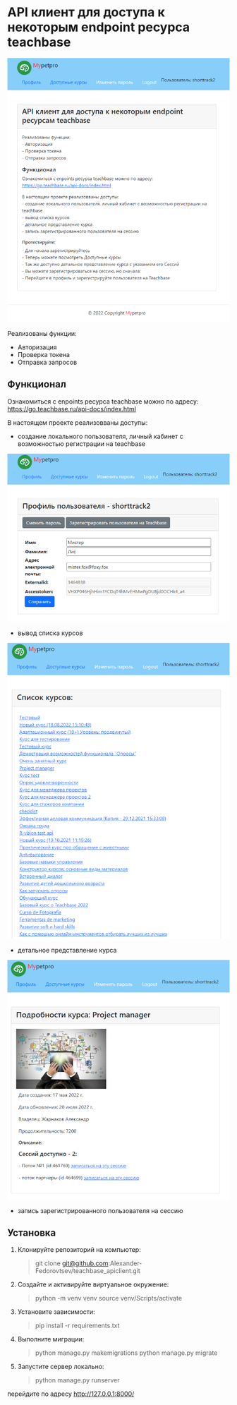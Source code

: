 # API клиент для доступа к некоторым endpoint ресурса teachbase  

![Главная страница сайта](./static/img/firstpage.png)

Реализованы функции:

- Авторизация
- Проверка токена
- Отправка запросов

## Функционал

Ознакомиться с enpoints ресурса teachbase можно по адресу:
https://go.teachbase.ru/api-docs/index.html

В настоящем проекте реализовваны доступы:

- создание локального пользователя, личный кабинет с возможностью регистрации на teachbase

![Главная страница сайта](./static/img/profile.png)

- вывод списка курсов

![Главная страница сайта](./static/img/courses.png)

- детальное представление курса

![Главная страница сайта](./static/img/coursedetail.png)

- запись зарегистрированного пользователя на сессию

## Установка

1. Клонируйте репозиторий на компьютер:
    >git clone git@github.com:Alexander-Fedorovtsev/teachbase_apiclient.git

2. Создайте и активируйте виртуальное окружение:
    >python -m venv venv
    >source venv/Scripts/activate

3. Установите зависимости:
    >pip install -r requirements.txt

4. Выполните миграции:
    >python manage.py makemigrations
    >python manage.py migrate

5. Запустите сервер локально:
    >python manage.py runserver

перейдите по адресу http://127.0.0.1:8000/

